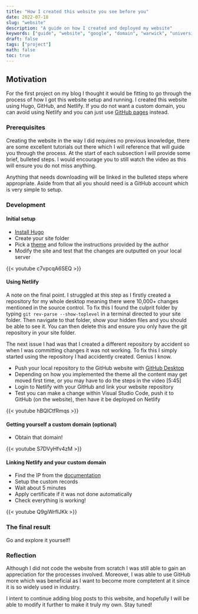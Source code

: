 ```yaml
---
title: "How I created this website you see before you"
date: 2022-07-18
slug: "website"
description: "A guide on how I created and deployed my website"
keywords: ["guide", "website", "google", "domain", "warwick", "university", "student"]
draft: false
tags: ["project"]
math: false
toc: true
---
```


## Motivation

For the first project on my blog I thought it would be fitting to go through the process of how I got this website setup and running. I created this website using Hugo, GitHub, and Netlify. If you do not want a custom domain, you can avoid using Netlify and you can just use [GitHub pages](https://pages.github.com/) instead.

### Prerequisites

Creating the website in the way I did requires no previous knowledge, there are some excellent tutorials out there which I will reference that will guide you through the process. At the start of each subsection I will provide some brief, bulleted steps. I would encourage you to still watch the video as this will ensure you do not miss anything.

Anything that needs downloading will be linked in the bulleted steps where appropriate. Aside from that all you should need is a GitHub account which is very simple to setup.

### Development

#### Initial setup

* [Install Hugo](https://gohugo.io/getting-started/installing)
* Create your site folder
* Pick a [theme](https://themes.gohugo.io/) and follow the instructions provided by the author
* Modify the site and test that the changes are outputted on your local server

{{< youtube c7vpcqA6SEQ >}}

#### Using Netlify

A note on the final point. I struggled at this step as I firstly created a repository for my whole desktop meaning there were 10,000+ changes mentioned in the source control. To fix this I found the culprit folder by typing `git rev-parse --show-toplevel` in a terminal directed to your site folder. Then navigate to that folder, show your hidden files and you should be able to see it. You can then delete this and ensure you only have the git repository in your site folder.

The next issue I had was that I created a different repository by accident so when I was committing changes it was not working. To fix this I simply started using the repository I had accidently created. Genius I know.

* Push your local repository to the GitHub website with [GitHub Desktop](https://desktop.github.com/)
* Depending on how you implemented the theme all the content may get moved first time, or you may have to do the steps in the video [5:45]
* Login to Netlify with your GitHub and link your website repository
* Test you can make a change within Visual Studio Code, push it to GitHub (on the website), then have it be deployed on Netlify

{{< youtube hBQlCtfRmqs >}}

#### Getting yourself a custom domain (optional)

* Obtain that domain!

{{< youtube S7DVyHfv4zM >}}

#### Linking Netlify and your custom domain

* Find the IP from the [documentation](https://docs.netlify.com/domains-https/custom-domains/)
* Setup the custom records
* Wait about 5 minutes
* Apply certificate if it was not done automatically
* Check everything is working! 

{{< youtube Q9giWrfIJKk >}}

### The final result

Go and explore it yourself!

### Reflection

Although I did not code the website from scratch I was still able to gain an appreciation for the processes involved. Moreover, I was able to use GitHub more which was beneficial as I want to become more comptetent at it since it is so widely used in industry.

I intent to continue adding blog posts to this website, and hopefully I will be able to modify it further to make it truly my own. Stay tuned!
